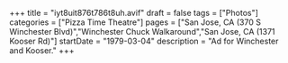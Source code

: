 +++
title = "iyt8uit876t786t8uh.avif"
draft = false
tags = ["Photos"]
categories = ["Pizza Time Theatre"]
pages = ["San Jose, CA (370 S Winchester Blvd)","Winchester Chuck Walkaround","San Jose, CA (1371 Kooser Rd)"]
startDate = "1979-03-04"
description = "Ad for Winchester and Kooser."
+++
